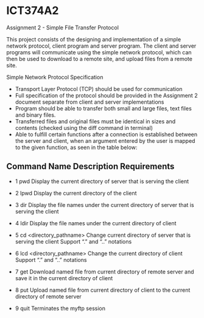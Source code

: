 # ICT374A2
Assignment 2 - Simple File Transfer Protocol

This project consists of the designing and implementation of a simple network protocol, client program and server program. The client and server programs will communicate using the simple network protocol, which can then be used to download to a remote site, and upload files from a remote site.

Simple Network Protocol Specification
-	Transport Layer Protocol (TCP) should be used for communication
-	Full specification of the protocol should be provided in the Assignment 2 document separate from client and server implementations
-	Program should be able to transfer both small and large files, text files and binary files.
-	Transferred files and original files must be identical in sizes and contents (checked using the diff command in terminal)
-	Able to fulfill certain functions after a connection is established between the server and client, when an argument entered by the user is mapped to the given function, as seen in the table below:

##	Command Name	              Description	Requirements
- 1	pwd	                        Display the current directory of server that is serving the client	

- 2	lpwd	                      Display the current directory of the client	

- 3	dir	                        Display the file names under the current directory of server that is serving the client	

- 4	ldir	                      Display the file names under the current directory of client 	

- 5	cd <directory_pathname>	    Change current directory of server that is serving the client	Support “.” and “..” notations

- 6	lcd <directory_pathname>	  Change the current directory of client	Support “.” and “..” notations

- 7	get <filename>	            Download named file from current directory of remote server and save it in the current directory of client	
  
- 8	put <filename>	            Upload named file from current directory of client to the current directory of remote server	
  
- 9	quit	                      Terminates the myftp session	
